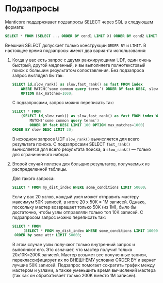 # Подзапросы

Manticore поддерживает подзапросы SELECT через SQL в следующем формате:

```sql
SELECT * FROM (SELECT ... ORDER BY cond1 LIMIT X) ORDER BY cond2 LIMIT Y
```

Внешний SELECT допускает только конструкции `ORDER BY` и `LIMIT`. В настоящее время подзапросы имеют два варианта использования:

1. Когда у вас есть запрос с двумя ранжирующими UDF, один очень быстрый, другой медленный, и вы выполняете полнотекстовый поиск с большим результатом сопоставления. Без подзапроса запрос выглядел бы так:

    ```sql
    SELECT id,slow_rank() as slow,fast_rank() as fast FROM index
        WHERE MATCH(‘some common query terms’) ORDER BY fast DESC, slow DESC LIMIT 20
        OPTION max_matches=1000;
    ```

    С подзапросами, запрос можно переписать так:

    ```sql
    SELECT * FROM
        (SELECT id,slow_rank() as slow,fast_rank() as fast FROM index WHERE
            MATCH(‘some common query terms’)
            ORDER BY fast DESC LIMIT 100 OPTION max_matches=1000)
    ORDER BY slow DESC LIMIT 20;
    ```

    В исходном запросе UDF `slow_rank()` вычисляется для всего результата поиска. С подзапросами SELECT `fast_rank()` вычисляется для всего результата поиска, а `slow_rank()` — только для ограниченного набора.

2. Второй случай полезен для больших результатов, получаемых из распределенной таблицы.

    Для такого запроса:

    ```sql
    SELECT * FROM my_dist_index WHERE some_conditions LIMIT 50000;
    ```

    Если у вас 20 узлов, каждый узел может отправить мастеру максимум 50K записей, в итоге 20 x 50K = 1M записей. Однако, поскольку мастер возвращает только 50K (из 1M), было бы достаточно, чтобы узлы отправляли только топ 10K записей. С подзапросом запрос можно переписать так:

    ```sql
    SELECT * FROM
         (SELECT * FROM my_dist_index WHERE some_conditions LIMIT 10000)
     ORDER by some_attr LIMIT 50000;
    ```

    В этом случае узлы получают только внутренний запрос и выполняют его. Это означает, что мастер получит только 20x10K=200K записей. Мастер возьмет все полученные записи, переклассифицирует их по ВНЕШНЕМУ условию ORDER BY и вернет лучшие 50K записей. Подзапрос помогает сократить трафик между мастером и узлами, а также уменьшить время вычислений мастера (так как он обрабатывает только 200K вместо 1M записей).
<!-- proofread -->

